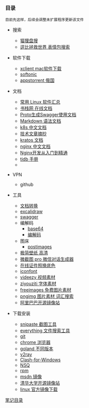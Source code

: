 ### 目录

```
目前先这样，后续会调整未扩展程序更新该文件
```

- 搜索
  - [猫狸盘搜](https://www.alipansou.com/search)
  - [逗比拯救世界 表情包搜索](https://www.dbbqb.com/)
- 软件下载
  - [xclient mac软件下载](https://xclient.info/)
  - [softonic](https://en.softonic.com/)
  - [appstorrent 俄国](https://appstorrent.ru/)
- 文档
  - [常用 Linux 软件汇总](https://zhuanlan.zhihu.com/p/376492774)
  - [书栈网 在线文档](https://www.bookstack.cn/)
  - [Proto生成Swagger使用文档](https://pea997.gitee.io/2023/03/13/Proto%E7%94%9F%E6%88%90Swagger%E4%BD%BF%E7%94%A8%E6%96%87%E6%A1%A3/)
  - [Markdown 语法文档](https://keatonlao.gitee.io/a-study-note-for-markdown/syntax/%E8%AF%A6%E7%BB%86%E7%89%88/)
  - [k8s 中文文档](http://docs.kubernetes.org.cn/)
  - [技术文章摘抄](https://learn.lianglianglee.com/)
  - [kratos 文档](https://go-kratos.dev/docs/)
  - [nginx 中文文档](https://blog.redis.com.cn/doc/)
  - [Nginx开发从入门到精通](https://tengine.taobao.org/book/)
  - [tidb 手册](https://book.tidb.io/)
  -

- VPN
  - github
- 工具
  - [文档转换](https://cloudconvert.com/)
  - [excalidraw](https://excalidraw.com/)
  - [swagger](https://editor.swagger.io/)
  - 编解码
    - [base64](https://base64.us/)
    - [编解码](http://www.jsons.cn/urlencode/)
  - 图床
    - [postimages](https://postimages.org/)
  - [极简壁纸 高清](https://bz.zzzmh.cn/index)
  - [微截图 pro 微信对话生成器](https://vjietu.pro/)
  - [在线证件照换底色](https://uutool.cn/id-photo/)
  - [iconfont](https://www.iconfont.cn/?spm=a313x.lotties_index.i3.d4d0a486a.31d03a81lIu9vY)
  - [videezy 视频素材](https://www.videezy.com/)
  - [ziyouziti 字体素材](https://ziyouziti.com/index-index-list-type-1.html)
  - [freeimages 免费图片素材](https://www.freeimages.com/)
  - [pngimg 图片素材 词汇搜索](https://pngimg.com/)
  - [阿里巴巴开源镜像站](https://developer.aliyun.com/mirror/?spm=a2c6h.25603864.0.0.23583decXLg4Kh)
  
- 下载安装
  - [snipaste 截图工具](https://www.snipaste.com/download.html)
  - [everything 文件搜索工具](https://everything.en.softonic.com/download)
  - [git](https://git-scm.com/)
  - [chrome 浏览器](https://www.google.com/intl/zh-CN/chrome/)
  - [goland 不同版本](https://www.jetbrains.com.cn/go/download/other.html)
  - [v2ray](https://github.com/v2ray/v2ray-core/releases)
  - [Clash-for-Windows](https://github.com/Z-Siqi/Clash-for-Windows_Chinese/releases)
  - [NSQ](https://nsq.io/deployment/installing.html)
  - [rpm](https://rpmfind.net/linux/rpm2html/search.php?query=systemd-python&submit=Search+...&system=&arch=)
  - [msdn 镜像](https://msdn.itellyou.cn/)  
  - [清华大学开源镜像站](https://mirrors.tuna.tsinghua.edu.cn/)
  - [linux 官方镜像下载](https://linux.org/pages/download/)

[笔记目录](../../README.md)
